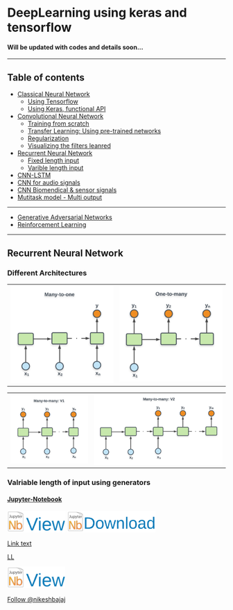 # DeepLearning using keras and tensorflow
#### Will be updated with codes and details soon...

-----
## Table of contents
- [Classical Neural Network](#)
    - [Using Tensorflow](#)
    - [Using Keras, functional API](#)
- [Convolutional Neural Network](#)
    - [Training from scratch](#)
    - [Transfer Learning: Using pre-trained networks](#)
    - [Regularization](#)
    - [Visualizing the filters leanred](#)
- [Recurrent Neural Network](#)
    - [Fixed length input](#)
    - [Varible length input](#valriable-length-of-input-using-generators)
- [CNN-LSTM](#)
- [CNN for audio signals](#)
- [CNN Biomendical & sensor signals](#)
- [Mutitask model - Multi output](#)
---
- [Generative Adversarial Networks](#)
- [Reinforcement Learning](#)
-----



## Recurrent Neural Network
### Different Architectures

<table><tr><td>
<img src="https://raw.githubusercontent.com/Nikeshbajaj/DeepLearning_TensorflowKeras/master/img/RNN_many2one.png" width="300" />
</td><td>
<img src="https://raw.githubusercontent.com/Nikeshbajaj/DeepLearning_TensorflowKeras/master/img/RNN_one2many.png" width="300" />
</td></tr></table>

<table><tr><td>
<img src="https://raw.githubusercontent.com/Nikeshbajaj/DeepLearning_TensorflowKeras/master/img/RNN_many2manyV1.png" width="300"/>
</td><td>
<img src="https://raw.githubusercontent.com/Nikeshbajaj/DeepLearning_TensorflowKeras/master/img/RNN_many2manyV2.png" width="500"/>
</td></tr></table>

###  Valriable length of input using generators
#### [Jupyter-Notebook](https://github.com/Nikeshbajaj/DeepLearning_TensorflowKeras/blob/master/RNN_Different_Architectures.ipynb/)

[<img src="https://raw.githubusercontent.com/Nikeshbajaj/utis/master/images/jp3.png" height="50"/>](https://github.com/Nikeshbajaj/DeepLearning_TensorflowKeras/blob/master/RNN_Different_Architectures.ipynb/)
[<img src="https://raw.githubusercontent.com/Nikeshbajaj/utis/master/images/jp.png" height="50"/>](https://raw.githubusercontent.com/Nikeshbajaj/DeepLearning_TensorflowKeras/master/RNN_Different_Architectures.ipynb)

<a href="https://github.com/Nikeshbajaj/DeepLearning_TensorflowKeras/raw/master/RNN_Different_Architectures.ipynb/" target="_blank">Link text</a>


<a class="reference external" href="https://github.com/Nikeshbajaj/DeepLearning_TensorflowKeras/raw/master/RNN_Different_Architectures.ipynb/" download="">LL</a>

<kbd><img src="https://github.com/Nikeshbajaj/utis/raw/master/images/jp3.png" height="50"/></kbd>

<!-- Place this tag where you want the button to render. -->
<a class="github-button" href="https://github.com/nikeshbajaj" data-size="large" aria-label="Follow @nikeshbajaj on GitHub">Follow @nikeshbajaj</a>
